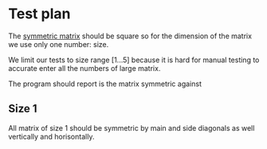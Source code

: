 # Test plan

The [symmetric matrix](https://en.wikipedia.org/wiki/Symmetric_matrix) should be square so for the dimension of the matrix we use only one number: size. 

We limit our tests to size range \[1...5] because it is hard for manual testing to accurate enter all the numbers of large matrix. 

The program should report is the matrix symmetric against

## Size 1

All matrix of size 1 should be symmetric by main and side diagonals as well vertically and horisontally. 


